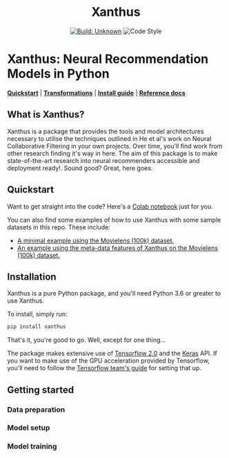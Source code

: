 <h1 align="center">Xanthus</h1>

<p align="center">
<a href="https://github.com/markdouthwaite/xanthus/actions"><img alt="Build: Unknown" src="https://github.com/markdouthwaite/xanthus/workflows/Build/badge.svg"></a>
<img alt="Code Style" src="https://img.shields.io/badge/code%20style-black-000000.svg">
</p>

# Xanthus: Neural Recommendation Models in Python

[**Quickstart**](#quickstart)
| [**Transformations**](#transformations)
| [**Install guide**](#installation)
| [**Reference docs**]()

## What is Xanthus?

Xanthus is a package that provides the tools and model architectures necessary to 
utilise the techniques outlined in He et al's work on Neural Collaborative Filtering in 
your own projects. Over time, you'll find work from other research finding it's way in
here. The aim of this package is to make state-of-the-art research into neural 
recommenders accessible and deployment ready!. Sound good? Great, here goes.

## Quickstart

Want to get straight into the code? Here's a [Colab notebook]() just for you.

You can also find some examples of how to use Xanthus with some sample datasets in this
repo. These include:

* [A minimal example using the Movielens (100k) dataset.]()
* [An example using the meta-data features of Xanthus on the Movielens (100k) dataset.]()

## Installation

Xanthus is a pure Python package, and you'll need Python 3.6 or greater to use Xanthus.

To install, simply run:

```bash
pip install xanthus
```

That's it, you're good to go. Well, except for one thing...

The package makes extensive use of [Tensorflow 2.0]() and the [Keras]() API. If
you want to make use of the GPU acceleration provided by Tensorflow, you'll need to 
follow the [Tensorflow team's guide]() for setting that up.

## Getting started

### Data preparation

### Model setup

### Model training

